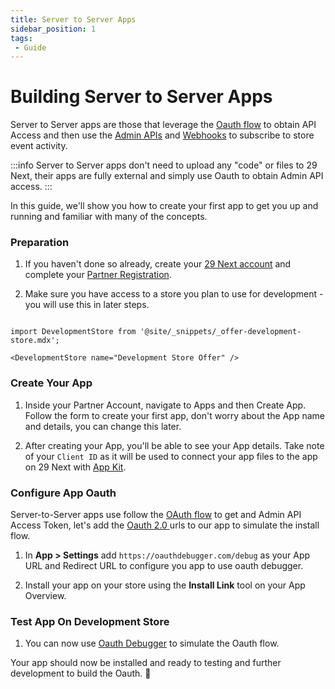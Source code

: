 ```yaml
---
title: Server to Server Apps
sidebar_position: 1
tags:
 - Guide
---
```


# Building Server to Server Apps

Server to Server apps are those that leverage the [Oauth flow](/apps/oauth/index.md) to obtain API Access and then use the [Admin APIs](/api/admin/index.md) and [Webhooks](/webhooks.md) to subscribe to store event activity.


:::info
Server to Server apps don't need to upload any "code" or files to 29 Next, their apps are fully external and simply use Oauth to obtain Admin API access.
:::

In this guide, we'll show you how to create your first app to get you up and running and familiar with many of the concepts.

### Preparation

1. If you haven't done so already, create your [29 Next account](https://accounts.29next.com) and complete your [Partner Registration](https://accounts.29next.com/partners/).

2. Make sure you have access to a store you plan to use for development - you will use this in later steps.

```mdx-code-block

import DevelopmentStore from '@site/_snippets/_offer-development-store.mdx';

<DevelopmentStore name="Development Store Offer" />

```

### Create Your App

1. Inside your Partner Account, navigate to Apps and then Create App. Follow the form to create your first app, don't worry about the App name and details, you can change this later.

2. After creating your App, you'll be able to see your App details. Take note of your `Client ID` as it will be used to connect your app files to the app on 29 Next with [App Kit](/apps/app-kit.md).


### Configure App Oauth

Server-to-Server apps use follow the [OAuth flow](/apps/oauth/index.md) to get and Admin API Access Token, let's add the [Oauth 2.0 <debugger/>](https://oauthdebugger.com/) urls to our app to simulate the install flow.

1. In **App > Settings** add `https://oauthdebugger.com/debug` as your App URL and Redirect URL to configure you app to use oauth debugger.

2. Install your app on your store using the **Install Link** tool on your App Overview.


### Test App On Development Store

1. You can now use [Oauth Debugger](https://oauthdebugger.com/) to simulate the Oauth flow.


Your app should now be installed and ready to testing and further development to build the Oauth. :raised_hands:
